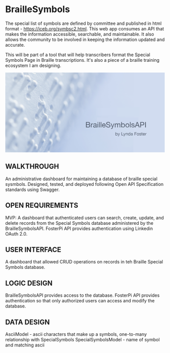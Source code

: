 # BrailleSymbols

The special list of symbols are defined by committee and published in html format - https://iceb.org/symbsc2.html. This web app consumes an API that makes the information accessible, searchable, and maintainable. It also allows the community to be involved in keeping the information updated and accurate. 

This will be part of a tool that will help transcribers format the Special Symbols Page in Braille transcriptions. It's also a piece of a braille training ecosystem I am designing. 

![My App](./app.png)

## WALKTHROUGH
An administrative dashboard for maintaining a database of braille special sysmbols. Designed, tested, and deployed following Open API Specification standards using Swagger. 

## OPEN REQUIREMENTS

MVP: A dashboard that authenticated users can search, create, update, and delete records from the Special Symbols database administered by the BrailleSymbolsAPI. FosterPi API provides authentication using Linkedin OAuth 2.0. 

## USER INTERFACE
A dashboard that allowed CRUD operations on records in teh Braille Special Symbols database. 

## LOGIC DESIGN
BrailleSymbolsAPI provides access to the database.
FosterPi API provides authentication so that only authorized users can access and modify the database.

## DATA DESIGN
AsciiModel - ascii characters that make up a symbols, one-to-many relationship with SpecialSymbols
SpecialSymbolsModel - name of symbol and matching ascii


